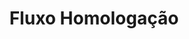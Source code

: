 ---
layout: default
title: Fluxo Homologação
nav_order: 3
has_children: true
description: "Manual e-SUS APS"
permalink: /docs/CDS
last_modified_date: "01/02/2021"
---
